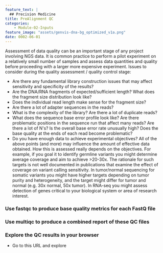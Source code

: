```yaml
---
feature_text: |
  ## Precision Medicine
title: PreAlignment QC
categories:
    - Module-02-Inputs
feature_image: "assets/genvis-dna-bg_optimized_v1a.png"
date: 0002-06-01
---
```


Assessment of data quality can be an important stage of any project involving NGS data. It is common practice to perform a pilot experiment on a relatively small number of samples and assess data quantities and quality before proceeding with a larger more expensive experiment. Issues to consider during the quality assessment / quality control stage:

* Are there any fundamental library construction issues that may affect sensitivity and specificity of the results?
* Are the DNA/RNA fragments of expected/sufficient length? What does the fragment size distribution look like?
* Does the individual read length make sense for the fragment size?
* Are there a lot of adapter sequences in the reads?
* What is the complexity of the library?  Are there a lot of duplicate reads?
* What does the sequence base error profile look like? Are there problematic positions in the sequence run that affect many reads? Are there a lot of N's? Is the overall base error rate unusually high? Does the base quality at the ends of each read become problematic?
* Do you have enough data to achieve experimental objectives? All of the above points (and more) may influence the amount of effective data obtained. How this is assessed really depends on the objectives. For example, if you goal it to identify germline variants you might determine average coverage and aim to achieve >20-30x.  The rationale for such targets is not well documented in publications that examine the effect of coverage on variant calling sensitivity.  In tumor/normal sequencing for somatic variants you might have higher targets depending on tumor purity and heterogeneity, and the target might differ for tumor and normal (e.g. 30x normal, 50x tumor).  In RNA-seq you might assess detection of genes critical to your biological system or area of research interest.

### Use fastqc to produce base quality metrics for each FastQ file

### Use multiqc to produce a combined report of these QC files

### Explore the QC results in your browser
- Go to this URL and explore


